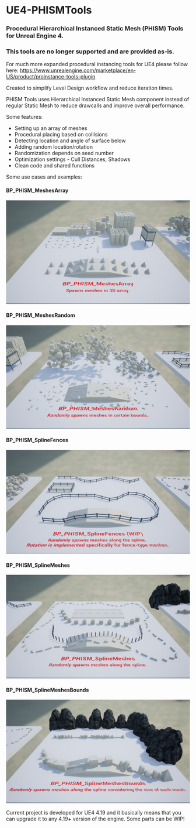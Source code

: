 # UE4-PHISMTools
### Procedural Hierarchical Instanced Static Mesh (PHISM) Tools for Unreal Engine 4.

### This tools are no longer supported and are provided as-is.

For much more expanded procedural instancing tools for UE4 please follow here:
https://www.unrealengine.com/marketplace/en-US/product/proinstance-tools-plugin

Created to simplify Level Design workflow and reduce iteration times.

PHISM Tools uses Hierarchical Instanced Static Mesh component instead of regular Static Mesh to reduce drawcalls and improve overall performance.

Some features:
* Setting up an array of meshes
* Procedural placing based on collisions
* Detecting location and angle of surface below
* Adding random location/rotation
* Randomization depends on seed number
* Optimization settings - Cull Distances, Shadows
* Clean code and shared functions

Some use cases and examples:

#### BP_PHISM_MeshesArray
![](/images/example-01.jpg)

#### BP_PHISM_MeshesRandom
![](/images/example-02.jpg)

#### BP_PHISM_SplineFences
![](/images/example-03.jpg)

#### BP_PHISM_SplineMeshes
![](/images/example-04.jpg)

#### BP_PHISM_SplineMeshesBounds
![](/images/example-05.jpg)

Current project is developed for UE4 4.19 and it basically means that you can upgrade it to any 4.19+ version of the engine.
Some parts can be WIP!
